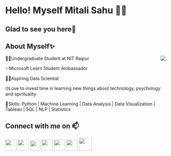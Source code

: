 # Hello! Myself Mitali Sahu 🙋🏼
## Glad to see you here🤩

## About Myself✨
👨‍🎓Undergraduate Student at NIT Raipur <img align="right" src="https://user-images.githubusercontent.com/66302933/121802819-10739580-cc5c-11eb-80d8-f22fb01e8391.png">

✨Microsoft Learn Student Ambassador

👩‍💻Aspiring Data Scientist

🤓Love to invest time in learning new things about technology, psychology and spirituality

🏅Skills: Python | Machine Learning | Data Analysis | Data Visualization | Tableau | SQL | NLP | Statistics 

## Connect with me on 📫
<a href="https://www.linkedin.com/in/mitali-sahu-97a3721b2?lipi=urn%3Ali%3Apage%3Ad_flagship3_profile_view_base_contact_details%3BQWlyYi2URjeYxHwAfRn99A%3D%3D"><img src="https://user-images.githubusercontent.com/66302933/121804980-bb894c80-cc66-11eb-8e58-8efc3d6c5dba.png" width="35"></a>
<a href="https://www.qwiklabs.com/public_profiles/d2b32b73-112b-45af-9ce8-d3093938c251"><img src="https://user-images.githubusercontent.com/66302933/121804066-2e43f900-cc62-11eb-9d26-55f2b79e8d66.png" width="35"></a>
<a href="https://www.hackerrank.com/Mitaliii"> <img src="https://upload.wikimedia.org/wikipedia/commons/4/40/HackerRank_Icon-1000px.png" width="32"></a>
<a href="mailto:Mitali.Sahu@studentambassadors.com"><img src="https://user-images.githubusercontent.com/66302933/121806073-ede97880-cc6b-11eb-8748-e73b6ae04c06.png" width="35"></a>
<a href="https://www.fiverr.com/mitalisahu630?up_rollout=true#!"><img src="https://user-images.githubusercontent.com/66302933/121804683-49fcce80-cc65-11eb-85c1-e5d3b23ae57e.png" width="35"></a>
<a href="https://www.instagram.com/immitalii/"><img src="https://user-images.githubusercontent.com/66302933/121804142-8da20900-cc62-11eb-952c-659f6c73d26a.png" width="35"></a> 
<a href="mailto:mitalisahu3733@gmail.com"><img src="https://user-images.githubusercontent.com/66302933/121805217-da3c1300-cc67-11eb-89ac-82cdd6ce5f22.png" width="40"></a>
